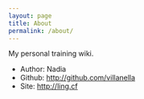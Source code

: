 ```yaml
---
layout: page
title: About
permalink: /about/
---
```

My personal training wiki.


* Author: Nadia 
* Github: http://github.com/villanella
* Site: http://ling.cf
